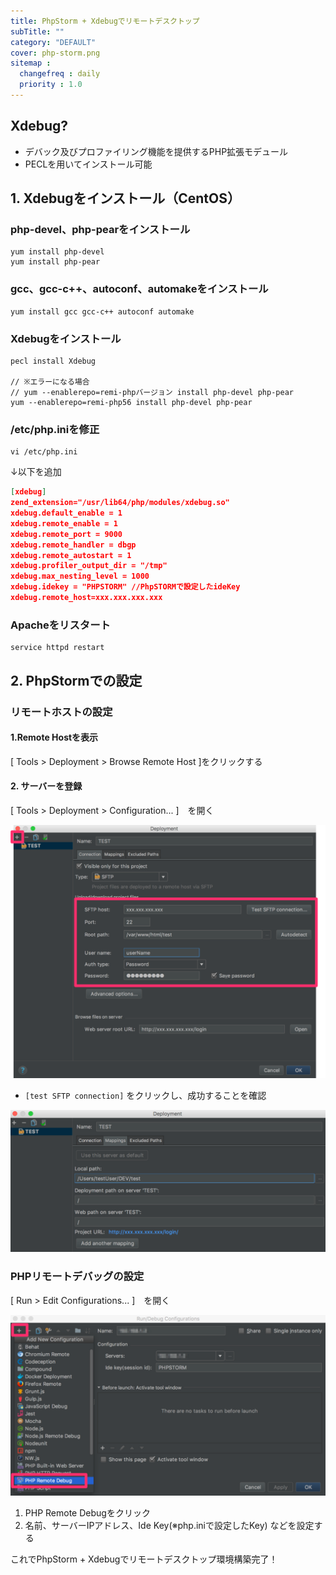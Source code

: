 ```yaml
---
title: PhpStorm + Xdebugでリモートデスクトップ
subTitle: ""
category: "DEFAULT"
cover: php-storm.png
sitemap :
  changefreq : daily
  priority : 1.0
---
```


## Xdebug?

* デバック及びプロファイリング機能を提供するPHP拡張モデュール
* PECLを用いてインストール可能

## 1. Xdebugをインストール（CentOS）

### php-devel、php-pearをインストール

```command
yum install php-devel
yum install php-pear
```

### gcc、gcc-c++、autoconf、automakeをインストール

```command
yum install gcc gcc-c++ autoconf automake
```

### Xdebugをインストール

```command
pecl install Xdebug

// ※エラーになる場合
// yum --enablerepo=remi-phpバージョン install php-devel php-pear
yum --enablerepo=remi-php56 install php-devel php-pear
```

### /etc/php.iniを修正

```command
vi /etc/php.ini
```

↓以下を追加

```json
[xdebug]  
zend_extension="/usr/lib64/php/modules/xdebug.so"  
xdebug.default_enable = 1  
xdebug.remote_enable = 1  
xdebug.remote_port = 9000  
xdebug.remote_handler = dbgp  
xdebug.remote_autostart = 1  
xdebug.profiler_output_dir = "/tmp"  
xdebug.max_nesting_level = 1000  
xdebug.idekey = "PHPSTORM" //PhpSTORMで設定したideKey  
xdebug.remote_host=xxx.xxx.xxx.xxx  
```

### Apacheをリスタート

```command
service httpd restart
```

## 2. PhpStormでの設定

### リモートホストの設定

#### 1.Remote Hostを表示

[ Tools > Deployment > Browse Remote Host ]をクリックする

#### 2. サーバーを登録

[ Tools > Deployment > Configuration... ]　を開く

![](./phpstorm-setting-1.png)

* `[test SFTP connection]` をクリックし、成功することを確認

![](./phpstorm-setting-2.png)

### PHPリモートデバッグの設定

[ Run > Edit Configurations... ]　を開く

![](./phpstorm-setting-3.png)

1. PHP Remote Debugをクリック
2. 名前、サーバーIPアドレス、Ide Key(※php.iniで設定したKey)
などを設定する

これでPhpStorm + Xdebugでリモートデスクトップ環境構築完了！
